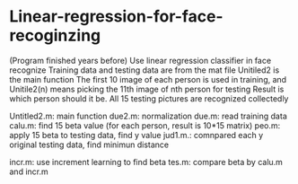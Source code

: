 # Linear-regression-for-face-recoginzing
(Program finished years before)
Use linear regression classifier in face recognize
Training data and testing data are from the mat file
Unitiled2 is the main function
The first 10 image of each person is used in training, 
and Unitile2(n) means picking the 11th image of nth person for testing
Result is which person should it be.
All 15 testing pictures are recognized collectedly 

Untitled2.m: main function
due2.m: normalization
due.m: read training data
calu.m: find 15 beta value (for each person, result is 10*15 matrix)
peo.m: apply 15 beta to testing data, find y value
jud1.m.: comnpared each y original testing data, find minimun distance

incr.m: use increment learning to find beta
tes.m: compare beta by calu.m and incr.m
